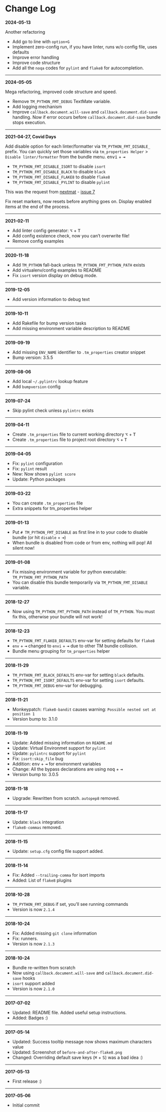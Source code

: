# Change Log

**2024-05-13**

Another refactoring

- Add go to line with `option+G`
- Implement zero-config run, if you have linter, runs w/o config file, uses defaults
- Improve error handling
- Improve code structure
- Add all the `noqa` codes for `pylint` and `flake8` for autocompletion.

---

**2024-05-05**

Mega refactoring, improved code structure and speed.

- Remove `TM_PYTHON_FMT_DEBUG` TextMate variable.
- Add logging mechanism
- Improve `callback.document.will-save` and `callback.document.did-save` handling.
  Now if error occurs before `callback.document.did-save` bundle stops execution.

---

**2021-04-27, Covid Days**

Add disable option for each linter/formatter via `TM_PYTHON_FMT_DISABLE_` prefix.
You can quickly set those variables via `tm_properties Helper` > `Disable linter/formatter`
from the bundle menu. <kbd>envi</kbd> + <kbd>⇥</kbd>

- `TM_PYTHON_FMT_DISABLE_ISORT` to disable `isort`
- `TM_PYTHON_FMT_DISABLE_BLACK` to disable `black`
- `TM_PYTHON_FMT_DISABLE_FLAKE8` to disable `flake8`
- `TM_PYTHON_FMT_DISABLE_PYLINT` to disable `pylint`

This was the request from [nextmat](https://github.com/nextmat) - [issue 7](https://github.com/vigo/textmate2-python-fmt/issues/7)

Fix reset markers, now resets before anything goes on. Display enabled items
at the end of the process.

---

**2021-02-11**

- Add linter config generator: <kbd>⌥</kbd> + <kbd>T</kbd>
- Add config existence check, now you can’t overwrite file!
- Remove config examples

---

**2020-11-18**

- Add `TM_PYTHON` fall-back unless `TM_PYTHON_FMT_PYTHON_PATH` exists
- Add virtualenv/config examples to README
- Fix `isort` version display on debug mode.

---

**2019-12-05**

- Add version information to debug text

---

**2019-10-11**

- Add Rakefile for bump version tasks
- Add missing environment variable description to README

---

**2019-09-19**

- Add missing `ENV_NAME` identifier to `.tm_properties` creator snippet
- Bump version: 3.5.5

---

**2019-08-06**

- Add local `~/.pylintrc` lookup feature
- Add `bumpversion` config

---

**2019-07-24**

- Skip pylint check unless `pylintrc` exists

---

**2019-04-11**

- Create `.tm_properties` file to current working directory <kbd>⌥</kbd> + <kbd>T</kbd>
- Create `.tm_properties` file to project root directory <kbd>⌥</kbd> + <kbd>T</kbd>

---

**2019-04-05**

- Fix: `pylint` configuration
- Fix: `pylint` result
- New: Now shows `pylint score`
- Update: Python packages

---

**2019-03-22**

- You can create `.tm_properties` file
- Extra snippets for tm_properties helper

---

**2019-01-13**

- Put `# TM_PYTHON_FMT_DISABLE` as first line in to your code to disable bundle (or hit `disable` + <kbd>⇥</kbd>)
- When bundle is disabled from code or from env, nothing will pop! All silent now!

---

**2019-01-08**

- Fix missing environment variable for python executable: `TM_PYTHON_FMT_PYTHON_PATH`
- You can disable this bundle temporarily via `TM_PYTHON_FMT_DISABLE` variable.

---

**2018-12-27**

- Now using `TM_PYTHON_FMT_PYTHON_PATH` instead of `TM_PYTHON`. You must fix
  this, otherwise your bundle will not work!

---

**2018-12-23**

- `TM_PYTHON_FMT_FLAKE8_DEFAULTS` env-var for setting defaults for `flake8`
- `env` + <kbd>⇥</kbd> changed to `envi` + <kbd>⇥</kbd> due to other TM bundle collision.
- Bundle menu grouping for `tm_properties` helper

---

**2018-11-29**

- `TM_PYTHON_FMT_BLACK_DEFAULTS` env-var for setting `black` defaults.
- `TM_PYTHON_FMT_ISORT_DEFAULTS` env-var for setting `isort` defaults.
- `TM_PYTHON_FMT_DEBUG` env-var for debugging.

---

**2018-11-21**

- Monkeypatch: `flake8-bandit` causes warning: `Possible nested set at position 1`
- Version bump to: 3.1.0

---

**2018-11-19**

- Update: Added missing information on `README.md`
- Update: Virtual Environmet support for `pylint`
- Update: `pylintrc` support for `pylint`
- Fix: `isort:skip_file` bug
- Addition: <kbd>env</kbd> + <kbd>⇥</kbd> for environment variables
- Change: All the bypass declarations are using <kbd>noq</kbd> + <kbd>⇥</kbd>
- Version bump to: 3.0.5

---

**2018-11-18**

- Upgrade: Rewritten from scratch. `autopep8` removed.

---

**2018-11-17**

- Update: `black` integration
- `flake8-commas` removed.

---

**2018-11-15**

- Update: `setup.cfg` config file support added.

---

**2018-11-14**

- Fix: Added `--trailing-comma` for isort imports
- Added: List of `flake8` plugins

---

**2018-10-28**

- `TM_PYTHON_FMT_DEBUG` if set, you’ll see running commands
- Version is now `2.1.4`

---

**2018-10-24**

- Fix: Added missing `git clone` information
- Fix: runners.
- Version is now `2.1.3`

---

**2018-10-24**

- Bundle re-written from scratch
- Now using `callback.document.will-save` and `callback.document.did-save` hooks
- `isort` support added
- Version is now `2.1.0`

---

**2017-07-02**

- Updated: README file. Added useful setup instructions.
- Added: Badges :)

---

**2017-05-14**

- Updated: Success tooltip message now shows maximum characters value
- Updated: Screenshot of `before-and-after-flake8.png`
- Changed: Overriding default save keys (<kbd>⌘</kbd> + <kbd>S</kbd>) was a bad idea :)

---

**2017-05-13**

- First release :)

---

**2017-05-06**

- Initial commit
